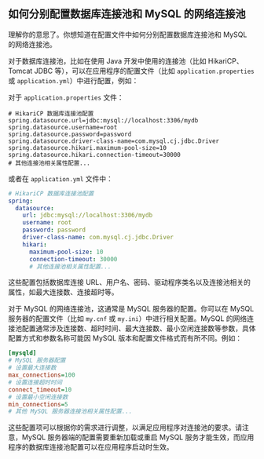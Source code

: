 ## 如何分别配置数据库连接池和 MySQL 的网络连接池
理解你的意思了。你想知道在配置文件中如何分别配置数据库连接池和 MySQL 的网络连接池。

对于数据库连接池，比如在使用 Java 开发中使用的连接池（比如 HikariCP、Tomcat JDBC 等），可以在应用程序的配置文件（比如 `application.properties` 或 `application.yml`）中进行配置，例如：

对于 `application.properties` 文件：

```properties
# HikariCP 数据库连接池配置
spring.datasource.url=jdbc:mysql://localhost:3306/mydb
spring.datasource.username=root
spring.datasource.password=password
spring.datasource.driver-class-name=com.mysql.cj.jdbc.Driver
spring.datasource.hikari.maximum-pool-size=10
spring.datasource.hikari.connection-timeout=30000
# 其他连接池相关属性配置...
```

或者在 `application.yml` 文件中：

```yaml
# HikariCP 数据库连接池配置
spring:
  datasource:
    url: jdbc:mysql://localhost:3306/mydb
    username: root
    password: password
    driver-class-name: com.mysql.cj.jdbc.Driver
    hikari:
      maximum-pool-size: 10
      connection-timeout: 30000
      # 其他连接池相关属性配置...
```

这些配置包括数据库连接 URL、用户名、密码、驱动程序类名以及连接池相关的属性，如最大连接数、连接超时等。

对于 MySQL 的网络连接池，这通常是 MySQL 服务器的配置。你可以在 MySQL 服务器的配置文件（比如 `my.cnf` 或 `my.ini`）中进行相关配置。MySQL 的网络连接池配置通常涉及连接数、超时时间、最大连接数、最小空闲连接数等参数，具体配置方式和参数名称可能因 MySQL 版本和配置文件格式而有所不同。例如：

```ini
[mysqld]
# MySQL 服务器配置
# 设置最大连接数
max_connections=100
# 设置连接超时时间
connect_timeout=10
# 设置最小空闲连接数
min_connections=5
# 其他 MySQL 服务器连接池相关属性配置...
```

这些配置项可以根据你的需求进行调整，以满足应用程序对连接池的要求。请注意，MySQL 服务器端的配置需要重新加载或重启 MySQL 服务才能生效，而应用程序的数据库连接池配置可以在应用程序启动时生效。

